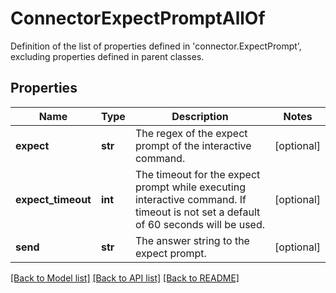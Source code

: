 # ConnectorExpectPromptAllOf

Definition of the list of properties defined in 'connector.ExpectPrompt', excluding properties defined in parent classes.
## Properties
Name | Type | Description | Notes
------------ | ------------- | ------------- | -------------
**expect** | **str** | The regex of the expect prompt of the interactive command. | [optional] 
**expect_timeout** | **int** | The timeout for the expect prompt while executing interactive command. If timeout is not set a default of 60 seconds will be used. | [optional] 
**send** | **str** | The answer string to the expect prompt. | [optional] 

[[Back to Model list]](../README.md#documentation-for-models) [[Back to API list]](../README.md#documentation-for-api-endpoints) [[Back to README]](../README.md)


